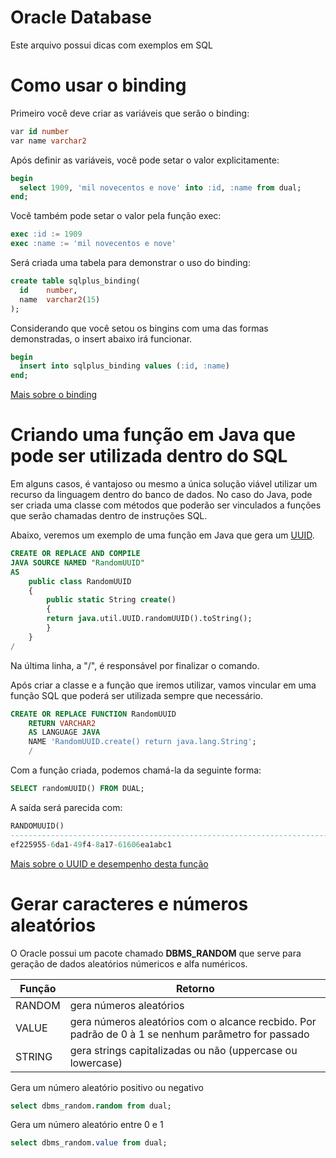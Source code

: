 # Oracle Database

Este arquivo possui dicas com exemplos em SQL

# Como usar o binding

Primeiro você deve criar as variáveis que serão o binding:

```sql
var id number
var name varchar2
```

Após definir as variáveis, você pode setar o valor explicitamente:


```sql
begin
  select 1909, 'mil novecentos e nove' into :id, :name from dual;
end;
```

Você também pode setar o valor pela função exec:

```sql
exec :id := 1909
exec :name := 'mil novecentos e nove'
```

Será criada uma tabela para demonstrar o uso do binding:

```sql
create table sqlplus_binding(
  id    number, 
  name  varchar2(15)
);
```

Considerando que você setou os bingins com uma das formas demonstradas, o insert abaixo irá funcionar.

```sql
begin
  insert into sqlplus_binding values (:id, :name) 
end;
```

[Mais sobre o binding](http://www.adp-gmbh.ch/ora/sqlplus/use_vars.html)


# Criando uma função em Java que pode ser utilizada dentro do SQL

Em alguns casos, é vantajoso ou mesmo a única solução viável utilizar um recurso da linguagem dentro do banco de dados. No caso do Java, pode ser criada uma classe com 
métodos que poderão ser vinculados a funções que serão chamadas dentro de instruções SQL.

Abaixo, veremos um exemplo de uma função em Java que gera um [UUID](https://en.wikipedia.org/wiki/Universally_unique_identifier).

```sql
CREATE OR REPLACE AND COMPILE
JAVA SOURCE NAMED "RandomUUID"
AS 
    public class RandomUUID
    {
        public static String create()
        {
        return java.util.UUID.randomUUID().toString();
        }
    }
/
```

Na última linha, a "/", é responsável por finalizar o comando.

Após criar a classe e a função que iremos utilizar, vamos vincular em uma função SQL que poderá ser utilizada sempre que necessário.

```sql
CREATE OR REPLACE FUNCTION RandomUUID
    RETURN VARCHAR2
    AS LANGUAGE JAVA
    NAME 'RandomUUID.create() return java.lang.String';
    /
 ```

 Com a função criada, podemos chamá-la da seguinte forma:

```sql
SELECT randomUUID() FROM DUAL;
```

A saída será parecida com:

```sql
RANDOMUUID()
--------------------------------------------------------------------------------
ef225955-6da1-49f4-8a17-61606ea1abc1
```

[Mais sobre o UUID e desempenho desta função](http://stackoverflow.com/questions/13951576/how-to-generate-a-version-4-random-uuid-on-oraclehttp://stackoverflow.com/questions/13951576/how-to-generate-a-version-4-random-uuid-on-oracle)

# Gerar caracteres e números aleatórios

O Oracle possui um pacote chamado **DBMS_RANDOM** que serve para geração de dados aleatórios númericos e alfa numéricos.

| Função | Retorno |
| --- | --- |
| RANDOM | gera números aleatórios |
| VALUE | gera números aleatórios com o alcance recbido. Por padrão de 0 à 1 se nenhum parâmetro for passado |
| STRING | gera strings capitalizadas ou não (uppercase ou lowercase)|

Gera um número aleatório positivo ou negativo
```sql
select dbms_random.random from dual;
```

Gera um número aleatório entre 0 e 1
```sql
select dbms_random.value from dual;
```